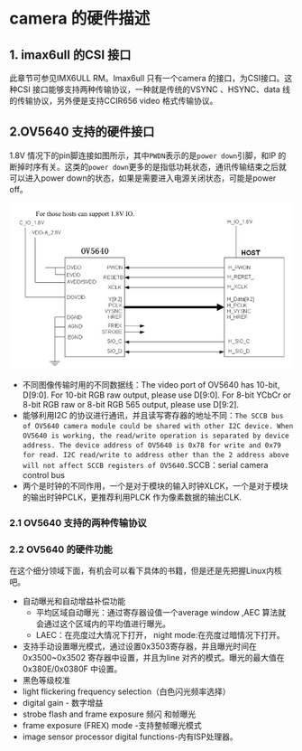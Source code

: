 # camera 的硬件描述

## 1. imax6ull 的CSI 接口

此章节可参见IMX6ULL RM。Imax6ull 只有一个camera 的接口，为CSI接口。这种CSI 接口能够支持两种传输协议，一种就是传统的VSYNC 、HSYNC、data 线的传输协议，另外便是支持CCIR656 video 格式传输协议。



## 2.OV5640 支持的硬件接口

1.8V 情况下的pin脚连接如图所示，其中`PWDN`表示的是`power down`引脚，和IP 的断掉时序有关。这类的`power down`更多的是指低功耗状态，通讯传输结束之后就可以进入power down的状态，如果是需要进入电源关闭状态，可能是power off。

![image-20240811110237830](.\camera_hardware.assets\image-20240811110237830.png)

* 不同图像传输时用的不同数据线：The video port of OV5640 has 10-bit, D[9:0]. For 10-bit RGB raw output, please use D[9:0]. For 8-bit YCbCr or 8-bit RGB raw or 8-bit RGB 565 output, please use D[9:2].
* 能够利用I2C 的协议进行通讯，并且读写寄存器的地址不同：`The SCCB bus of OV5640 camera module could be shared with other I2C device. When OV5640 is working, the read/write operation is separated by device address. The device address of OV5640 is 0x78 for write and 0x79 for read. I2C read/write to address other than the 2 address above will not affect SCCB registers of OV5640.`SCCB：serial camera control bus
* 两个是时钟的不同作用，一个是对于模块的输入时钟XLCK，一个是对于模块的输出时钟PCLK，更推荐利用PLCK 作为像素数据的输出CLK.



### 2.1 OV5640 支持的两种传输协议

### 2.2 OV5640 的硬件功能

在这个细分领域下面，有机会可以看下具体的书籍，但是还是先把握Linux内核吧。

* 自动曝光和自动增益补偿功能
  * 平均区域自动曝光：通过寄存器设值一个average  window ,AEC 算法就会通过这个区域内的平均值进行曝光。
  * LAEC：在亮度过大情况下打开， night mode:在亮度过暗情况下打开。
* 支持手动设置曝光模式，通过设置0x3503寄存器，并且曝光时间在0x3500~0x3502 寄存器中设置，并且为line 对齐的模式。曝光的最大值在 0x380E/0x0380F 中设置。
* 黑色等级校准
*  light flickering frequency selection（白色闪光频率选择）
*  digital gain - 数字增益
*  strobe flash and frame exposure  频闪 和帧曝光
*  frame exposure (FREX) mode -支持整帧曝光模式
* image sensor processor digital functions-内有ISP处理器。